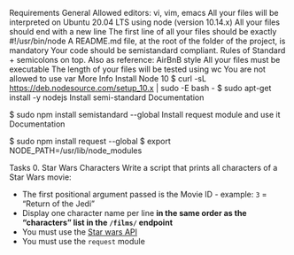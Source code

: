 Requirements
General
Allowed editors: vi, vim, emacs
All your files will be interpreted on Ubuntu 20.04 LTS using node (version 10.14.x)
All your files should end with a new line
The first line of all your files should be exactly #!/usr/bin/node
A README.md file, at the root of the folder of the project, is mandatory
Your code should be semistandard compliant. Rules of Standard + semicolons on top. Also as reference: AirBnB style
All your files must be executable
The length of your files will be tested using wc
You are not allowed to use var
More Info
Install Node 10
$ curl -sL https://deb.nodesource.com/setup_10.x | sudo -E bash -
$ sudo apt-get install -y nodejs
Install semi-standard
Documentation

$ sudo npm install semistandard --global
Install request module and use it
Documentation

$ sudo npm install request --global
$ export NODE_PATH=/usr/lib/node_modules

Tasks
0. Star Wars Characters
Write a script that prints all characters of a Star Wars movie:

* The first positional argument passed is the Movie ID - example: `3` = “Return of the Jedi”
* Display one character name per line **in the same order as the “characters” list in the `/films/` endpoint**
* You must use the [Star wars API](https://alx-intranet.hbtn.io/rltoken/ds__tvEZ4DuMVv5VKkRUCA)
* You must use the `request` module
